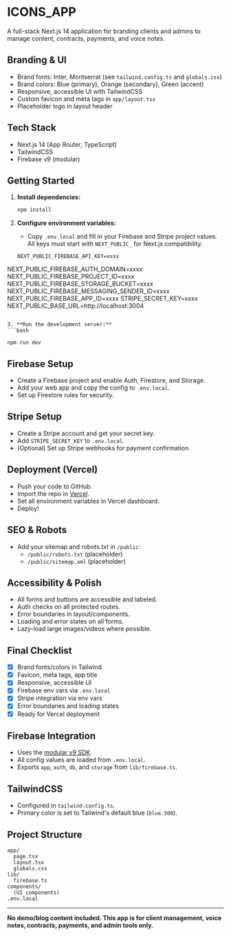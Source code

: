 # ICONS_APP

A full-stack Next.js 14 application for branding clients and admins to manage content, contracts, payments, and voice notes.

## Branding & UI
- Brand fonts: Inter, Montserrat (see `tailwind.config.ts` and `globals.css`)
- Brand colors: Blue (primary), Orange (secondary), Green (accent)
- Responsive, accessible UI with TailwindCSS
- Custom favicon and meta tags in `app/layout.tsx`
- Placeholder logo in layout header

## Tech Stack
- Next.js 14 (App Router, TypeScript)
- TailwindCSS
- Firebase v9 (modular)

## Getting Started

1. **Install dependencies:**
   ```bash
   npm install
   ```

2. **Configure environment variables:**
   - Copy `.env.local` and fill in your Firebase and Stripe project values. All keys must start with `NEXT_PUBLIC_` for Next.js compatibility.

   ```env
   NEXT_PUBLIC_FIREBASE_API_KEY=xxxx
NEXT_PUBLIC_FIREBASE_AUTH_DOMAIN=xxxx
NEXT_PUBLIC_FIREBASE_PROJECT_ID=xxxx
NEXT_PUBLIC_FIREBASE_STORAGE_BUCKET=xxxx
NEXT_PUBLIC_FIREBASE_MESSAGING_SENDER_ID=xxxx
NEXT_PUBLIC_FIREBASE_APP_ID=xxxx
STRIPE_SECRET_KEY=xxxx
NEXT_PUBLIC_BASE_URL=http://localhost:3004
   ```

3. **Run the development server:**
   ```bash
   
  npm run dev
   ```

## Firebase Setup
- Create a Firebase project and enable Auth, Firestore, and Storage.
- Add your web app and copy the config to `.env.local`.
- Set up Firestore rules for security.

## Stripe Setup
- Create a Stripe account and get your secret key.
- Add `STRIPE_SECRET_KEY` to `.env.local`.
- (Optional) Set up Stripe webhooks for payment confirmation.

## Deployment (Vercel)
- Push your code to GitHub.
- Import the repo in [Vercel](https://vercel.com/).
- Set all environment variables in Vercel dashboard.
- Deploy!

## SEO & Robots
- Add your sitemap and robots.txt in `/public`:
  - `/public/robots.txt` (placeholder)
  - `/public/sitemap.xml` (placeholder)

## Accessibility & Polish
- All forms and buttons are accessible and labeled.
- Auth checks on all protected routes.
- Error boundaries in layout/components.
- Loading and error states on all forms.
- Lazy-load large images/videos where possible.

## Final Checklist
- [x] Brand fonts/colors in Tailwind
- [x] Favicon, meta tags, app title
- [x] Responsive, accessible UI
- [x] Firebase env vars via `.env.local`
- [x] Stripe integration via env vars
- [x] Error boundaries and loading states
- [x] Ready for Vercel deployment

## Firebase Integration
- Uses the [modular v9 SDK](https://firebase.google.com/docs/web/modular-upgrade).
- All config values are loaded from `.env.local`.
- Exports `app`, `auth`, `db`, and `storage` from `lib/firebase.ts`.

## TailwindCSS
- Configured in `tailwind.config.ts`.
- Primary color is set to Tailwind's default blue (`blue.500`).

## Project Structure
```
app/
  page.tsx
  layout.tsx
  globals.css
lib/
  firebase.ts
components/
  (UI components)
.env.local
```

---

**No demo/blog content included. This app is for client management, voice notes, contracts, payments, and admin tools only.** 